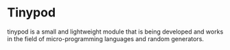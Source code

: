 # Tinypod

tinypod is a small and lightweight module that is being developed and works in the field of micro-programming languages and random generators.
